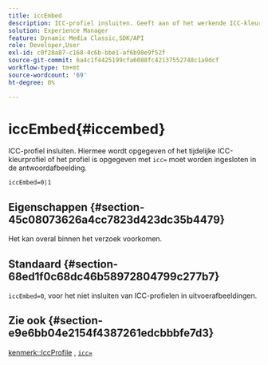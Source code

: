 ```yaml
---
title: iccEmbed
description: ICC-profiel insluiten. Geeft aan of het werkende ICC-kleurprofiel of het profiel dat met &grave; icc=&grave; is opgegeven, moet worden ingesloten in de antwoordafbeelding.
solution: Experience Manager
feature: Dynamic Media Classic,SDK/API
role: Developer,User
exl-id: c0f28a87-c168-4c6b-bbe1-af6b98e9f52f
source-git-commit: 6a4c1f4425199cfa6088fc42137552748c1a9dcf
workflow-type: tm+mt
source-wordcount: '69'
ht-degree: 0%

---
```


# iccEmbed{#iccembed}

ICC-profiel insluiten. Hiermee wordt opgegeven of het tijdelijke ICC-kleurprofiel of het profiel is opgegeven met `icc=` moet worden ingesloten in de antwoordafbeelding.

`iccEmbed=0|1`

## Eigenschappen {#section-45c08073626a4cc7823d423dc35b4479}

Het kan overal binnen het verzoek voorkomen.

## Standaard {#section-68ed1f0c68dc46b58972804799c277b7}

`iccEmbed=0`, voor het niet insluiten van ICC-profielen in uitvoerafbeeldingen.

## Zie ook {#section-e9e6bb04e2154f4387261edcbbbfe7d3}

[kenmerk::IccProfile](../../../../../ir-api/material-cat/image-rendering-api-ref/c-ir-material-catalog/c-ir-attributes-reference/r-ir-iccprofilegray.md#reference-712f1d0dcca748df9aaf495681bb39e6) , [`icc=`](../../../../../ir-api/http-protocol/image-rendering-api-ref/c-ir-http-protocol-ref/c-ir-http-protocol-command-reference/r-ir-icc.md#reference-86a2fff3cef24982ad2063d977a16e06)
